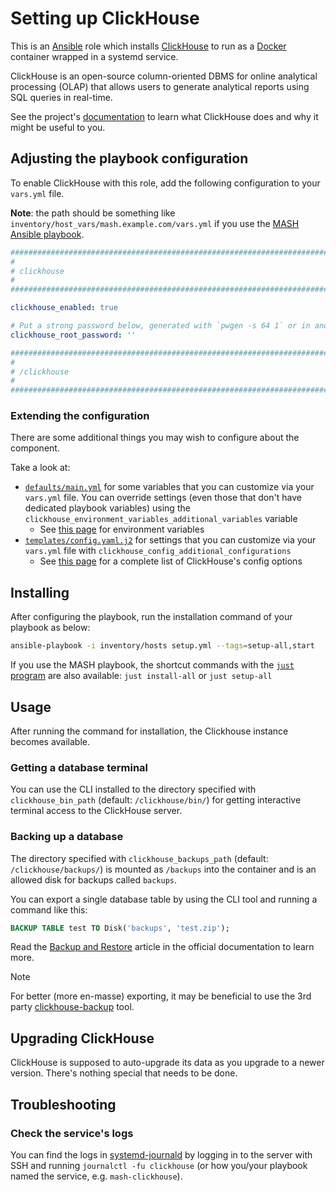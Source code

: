 <!--
SPDX-FileCopyrightText: 2020 - 2024 MDAD project contributors
SPDX-FileCopyrightText: 2020 - 2024 Slavi Pantaleev
SPDX-FileCopyrightText: 2020 Aaron Raimist
SPDX-FileCopyrightText: 2020 Chris van Dijk
SPDX-FileCopyrightText: 2020 Dominik Zajac
SPDX-FileCopyrightText: 2020 Mickaël Cornière
SPDX-FileCopyrightText: 2022 François Darveau
SPDX-FileCopyrightText: 2022 Julian Foad
SPDX-FileCopyrightText: 2022 Warren Bailey
SPDX-FileCopyrightText: 2023 Antonis Christofides
SPDX-FileCopyrightText: 2023 Felix Stupp
SPDX-FileCopyrightText: 2023 Pierre 'McFly' Marty
SPDX-FileCopyrightText: 2024 - 2025 Suguru Hirahara

SPDX-License-Identifier: AGPL-3.0-or-later
-->

# Setting up ClickHouse

This is an [Ansible](https://www.ansible.com/) role which installs [ClickHouse](https://clickhouse.com) to run as a [Docker](https://www.docker.com/) container wrapped in a systemd service.

ClickHouse is an open-source column-oriented DBMS for online analytical processing (OLAP) that allows users to generate analytical reports using SQL queries in real-time.

See the project's [documentation](https://clickhouse.com/docs) to learn what ClickHouse does and why it might be useful to you.

## Adjusting the playbook configuration

To enable ClickHouse with this role, add the following configuration to your `vars.yml` file.

**Note**: the path should be something like `inventory/host_vars/mash.example.com/vars.yml` if you use the [MASH Ansible playbook](https://github.com/mother-of-all-self-hosting/mash-playbook).

```yaml
########################################################################
#                                                                      #
# clickhouse                                                           #
#                                                                      #
########################################################################

clickhouse_enabled: true

# Put a strong password below, generated with `pwgen -s 64 1` or in another way
clickhouse_root_password: ''

########################################################################
#                                                                      #
# /clickhouse                                                          #
#                                                                      #
########################################################################
```

### Extending the configuration

There are some additional things you may wish to configure about the component.

Take a look at:

- [`defaults/main.yml`](../defaults/main.yml) for some variables that you can customize via your `vars.yml` file. You can override settings (even those that don't have dedicated playbook variables) using the `clickhouse_environment_variables_additional_variables` variable
  - See [this page](https://clickhouse.com/docs/install/docker#configuration) for environment variables
- [`templates/config.yaml.j2`](../templates/config.yaml.j2) for settings that you can customize via your `vars.yml` file with `clickhouse_config_additional_configurations`
  - See [this page](https://clickhouse.com/docs/operations/server-configuration-parameters/settings) for a complete list of ClickHouse's config options

## Installing

After configuring the playbook, run the installation command of your playbook as below:

```sh
ansible-playbook -i inventory/hosts setup.yml --tags=setup-all,start
```

If you use the MASH playbook, the shortcut commands with the [`just` program](https://github.com/mother-of-all-self-hosting/mash-playbook/blob/main/docs/just.md) are also available: `just install-all` or `just setup-all`

## Usage

After running the command for installation, the Clickhouse instance becomes available.

### Getting a database terminal

You can use the CLI installed to the directory specified with `clickhouse_bin_path` (default: `/clickhouse/bin/`) for getting interactive terminal access to the ClickHouse server.

### Backing up a database

The directory specified with `clickhouse_backups_path` (default: `/clickhouse/backups/`) is mounted as `/backups` into the container and is an allowed disk for backups called `backups`.

You can export a single database table by using the CLI tool and running a command like this:

```sql
BACKUP TABLE test TO Disk('backups', 'test.zip');
```

Read the [Backup and Restore](https://clickhouse.com/docs/en/operations/backup) article in the official documentation to learn more.

>[!NOTE]
> For better (more en-masse) exporting, it may be beneficial to use the 3rd party [clickhouse-backup](https://github.com/AlexAkulov/clickhouse-backup) tool.

## Upgrading ClickHouse

ClickHouse is supposed to auto-upgrade its data as you upgrade to a newer version. There's nothing special that needs to be done.

## Troubleshooting

### Check the service's logs

You can find the logs in [systemd-journald](https://www.freedesktop.org/software/systemd/man/systemd-journald.service.html) by logging in to the server with SSH and running `journalctl -fu clickhouse` (or how you/your playbook named the service, e.g. `mash-clickhouse`).
